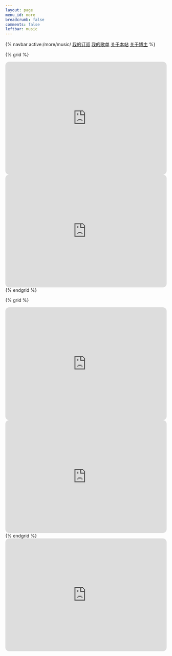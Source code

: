 ```yaml
---
layout: page
menu_id: more
breadcrumb: false
comments: false
leftbar: music
---
```


{% navbar active:/more/music/ [我的订阅](/more/) [我的歌单](/more/music/) [关于本站](/more/about/) [关于博主](/more/me/) %}

{% grid %}
<!-- cell -->
<iframe style="border-radius:12px;margin:0;" src="https://open.spotify.com/embed/track/4jfEgzf3Oulw0AxeiIQghH?utm_source=generator" width="100%" height="352" frameBorder="0" allowfullscreen="" allow="autoplay; clipboard-write; encrypted-media; fullscreen; picture-in-picture" loading="lazy"></iframe>
<!-- cell -->
<iframe style="border-radius:12px;margin:0;" src="https://open.spotify.com/embed/playlist/5VyKdCXj7ZJL9Q7wbABxd2?utm_source=generator" width="100%" height="352" frameBorder="0" allowfullscreen="" allow="autoplay; clipboard-write; encrypted-media; fullscreen; picture-in-picture" loading="lazy"></iframe>
{% endgrid %}

{% grid %}
<!-- cell -->
<iframe style="border-radius:12px;margin:0;" src="https://open.spotify.com/embed/album/2nLOHgzXzwFEpl62zAgCEC?utm_source=generator" width="100%" height="352" frameBorder="0" allowfullscreen="" allow="autoplay; clipboard-write; encrypted-media; fullscreen; picture-in-picture" loading="lazy"></iframe>
<!-- cell -->
<iframe style="border-radius:12px;margin:0;" src="https://open.spotify.com/embed/track/63Awy6tiUUsbuLRnpPlS5I?utm_source=generator" width="100%" height="352" frameBorder="0" allowfullscreen="" allow="autoplay; clipboard-write; encrypted-media; fullscreen; picture-in-picture" loading="lazy"></iframe>
{% endgrid %}

<iframe style="border-radius:12px;margin:0;" src="https://open.spotify.com/embed/playlist/5T28M3T5SmhUqwGt1a4XAG?utm_source=generator" width="100%" height="352" frameBorder="0" allowfullscreen="" allow="autoplay; clipboard-write; encrypted-media; fullscreen; picture-in-picture" loading="lazy"></iframe>
